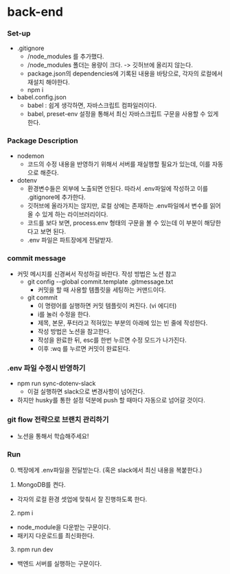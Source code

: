 # back-end

### Set-up

- .gitignore
  - /node_modules 를 추가했다.
  - /node_modules 폴더는 용량이 크다. -> 깃허브에 올리지 않는다.
  - package.json의 dependencies에 기록된 내용을 바탕으로, 각자의 로컬에서 재설치 해야한다.
  - npm i
- babel.config.json
  - babel : 쉽게 생각하면, 자바스크립트 컴파일러이다.
  - babel, preset-env 설정을 통해서 최신 자바스크립트 구문을 사용할 수 있게 한다.

### Package Description

- nodemon
  - 코드의 수정 내용을 반영하기 위해서 서버를 재실행할 필요가 있는데, 이를 자동으로 해준다.
- dotenv
  - 환경변수들은 외부에 노출되면 안된다. 따라서 .env파일에 작성하고 이를 .gitignore에 추가한다.
  - 깃허브에 올라가지는 않지만, 로컬 상에는 존재하는 .env파일에서 변수를 읽어올 수 있게 하는 라이브러리이다.
  - 코드를 보다 보면, process.env 형태의 구문을 볼 수 있는데 이 부분이 해당한다고 보면 된다.
  - .env 파일은 파트장에게 전달받자.

### commit message

- 커밋 메시지를 신경써서 작성하길 바란다. 작성 방법은 노션 참고
  - git config --global commit.template .gitmessage.txt
    - 커밋을 할 때 사용할 템플릿을 세팅하는 커맨드이다.
  - git commit
    - 이 명령어를 실행하면 커밋 템플릿이 켜진다. (vi 에디터)
    - i를 눌러 수정을 한다.
    - 제목, 본문, 푸터라고 적혀있는 부분의 아래에 있는 빈 줄에 작성한다.
    - 작성 방법은 노션을 참고한다.
    - 작성을 완료한 뒤, esc를 한번 누르면 수정 모드가 나가진다.
    - 이후 :wq 를 누르면 커밋이 완료된다.

### .env 파일 수정시 반영하기

- npm run sync-dotenv-slack
  - 이걸 실행하면 slack으로 변경사항이 넘어간다.
- 하지만 husky를 통한 설정 덕분에 push 할 때마다 자동으로 넘어갈 것이다.

### git flow 전략으로 브랜치 관리하기

- 노션을 통해서 학습해주세요!

### Run

0. 백장에게 .env파일을 전달받는다. (혹은 slack에서 최신 내용을 복붙한다.)

1. MongoDB를 켠다.

- 각자의 로컬 환경 셋업에 맞춰서 잘 진행하도록 한다.

2. npm i

- node_module을 다운받는 구문이다.
- 패키지 다운로드를 최신화한다.

3. npm run dev

- 백엔드 서버를 실행하는 구문이다.
